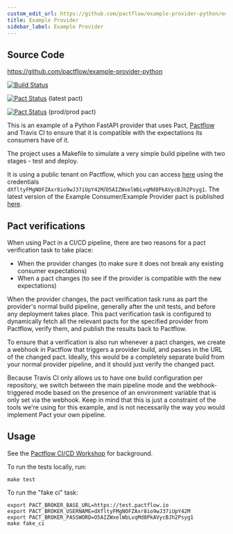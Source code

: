 ```yaml
---
custom_edit_url: https://github.com/pactflow/example-provider-python/edit/master/README.md
title: Example Provider
sidebar_label: Example Provider
---
```


<!-- This file has been synced from the pactflow/example-provider-python repository. Please do not edit it directly. The URL of the source file can be found in the custom_edit_url value above -->

## Source Code

https://github.com/pactflow/example-provider-python


[![Build Status](https://travis-ci.com/pactflow/example-provider-python.svg?branch=master)](https://travis-ci.com/pactflow/example-provider-python)

[![Pact Status](https://test.pactflow.io/pacts/provider/pactflow-example-provider-python/consumer/pactflow-example-consumer-python-python/latest/badge.svg?label=provider)](https://test.pactflow.io/pacts/provider/pactflow-example-provider-python/consumer/pactflow-example-consumer-python-python/latest) (latest pact)

[![Pact Status](https://test.pactflow.io/matrix/provider/pactflow-example-provider-python/latest/prod/consumer/consumer-python-example-provider-python/latest/prod/badge.svg?label=provider)](https://test.pactflow.io/pacts/provider/pactflow-example-provider-python/consumer/pactflow-example-consumer-python-python/latest/prod) (prod/prod pact)

This is an example of a Python FastAPI provider that uses Pact, [Pactflow](https://pactflow.io) and Travis CI to ensure that it is compatible with the expectations its consumers have of it.

The project uses a Makefile to simulate a very simple build pipeline with two stages - test and deploy.

It is using a public tenant on Pactflow, which you can access [here](https://test.pactflow.io) using the credentials `dXfltyFMgNOFZAxr8io9wJ37iUpY42M`/`O5AIZWxelWbLvqMd8PkAVycBJh2Psyg1`. The latest version of the Example Consumer/Example Provider pact is published [here](https://test.pactflow.io/pacts/provider/pactflow-example-provider-python/consumer/pactflow-example-consumer-python/latest).

## Pact verifications

When using Pact in a CI/CD pipeline, there are two reasons for a pact verification task to take place:

   * When the provider changes (to make sure it does not break any existing consumer expectations)
   * When a pact changes (to see if the provider is compatible with the new expectations)

When the provider changes, the pact verification task runs as part the provider's normal build pipeline, generally after the unit tests, and before any deployment takes place. This pact verification task is configured to dynamically fetch all the relevant pacts for the specified provider from Pactflow, verify them, and publish the results back to Pactflow.

To ensure that a verification is also run whenever a pact changes, we create a webhook in Pactflow that triggers a provider build, and passes in the URL of the changed pact. Ideally, this would be a completely separate build from your normal provider pipeline, and it should just verify the changed pact.

Because Travis CI only allows us to have one build configuration per repository, we switch between the main pipeline mode and the webhook-triggered mode based on the presence of an environment variable that is only set via the webhook. Keep in mind that this is just a constraint of the tools we're using for this example, and is not necessarily the way you would implement Pact your own pipeline.

## Usage

See the [Pactflow CI/CD Workshop](https://github.com/pactflow/ci-cd-workshop) for background.

To run the tests locally, run:

```
make test
```

To run the "fake ci" task:
```
export PACT_BROKER_BASE_URL=https://test.pactflow.io
export PACT_BROKER_USERNAME=dXfltyFMgNOFZAxr8io9wJ37iUpY42M
export PACT_BROKER_PASSWORD=O5AIZWxelWbLvqMd8PkAVycBJh2Psyg1
make fake_ci
```
